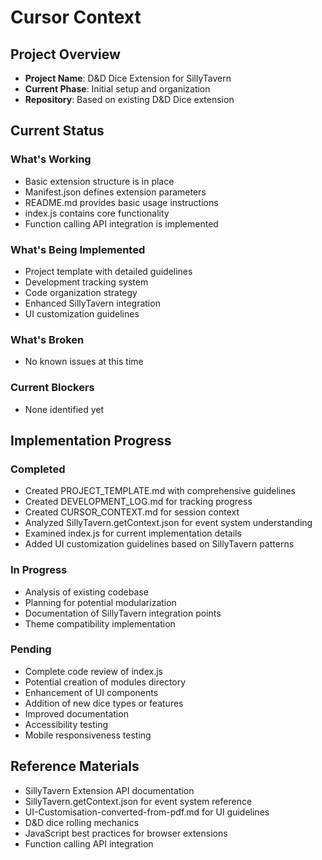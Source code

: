 # Cursor Context

## Project Overview
- **Project Name**: D&D Dice Extension for SillyTavern
- **Current Phase**: Initial setup and organization
- **Repository**: Based on existing D&D Dice extension

## Current Status

### What's Working
- Basic extension structure is in place
- Manifest.json defines extension parameters
- README.md provides basic usage instructions
- index.js contains core functionality
- Function calling API integration is implemented

### What's Being Implemented
- Project template with detailed guidelines
- Development tracking system
- Code organization strategy
- Enhanced SillyTavern integration
- UI customization guidelines

### What's Broken
- No known issues at this time

### Current Blockers
- None identified yet

## Implementation Progress

### Completed
- Created PROJECT_TEMPLATE.md with comprehensive guidelines
- Created DEVELOPMENT_LOG.md for tracking progress
- Created CURSOR_CONTEXT.md for session context
- Analyzed SillyTavern.getContext.json for event system understanding
- Examined index.js for current implementation details
- Added UI customization guidelines based on SillyTavern patterns

### In Progress
- Analysis of existing codebase
- Planning for potential modularization
- Documentation of SillyTavern integration points
- Theme compatibility implementation

### Pending
- Complete code review of index.js
- Potential creation of modules directory
- Enhancement of UI components
- Addition of new dice types or features
- Improved documentation
- Accessibility testing
- Mobile responsiveness testing

## Reference Materials
- SillyTavern Extension API documentation
- SillyTavern.getContext.json for event system reference
- UI-Customisation-converted-from-pdf.md for UI guidelines
- D&D dice rolling mechanics
- JavaScript best practices for browser extensions
- Function calling API integration 